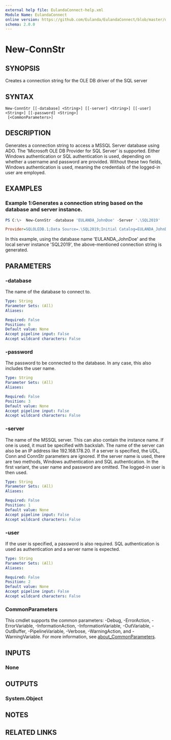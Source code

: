 ```yaml
---
external help file: EulandaConnect-help.xml
Module Name: EulandaConnect
online version: https://github.com/Eulanda/EulandaConnect/blob/master/docs/New-ConnStr.md
schema: 2.0.0
---
```


# New-ConnStr

## SYNOPSIS
Creates a connection string for the OLE DB driver of the SQL server

## SYNTAX

```
New-ConnStr [[-database] <String>] [[-server] <String>] [[-user] <String>] [[-password] <String>]
 [<CommonParameters>]
```

## DESCRIPTION
Generates a connection string to access a MSSQL Server database using ADO. The 'Microsoft OLE DB Provider for SQL Server' is supported. Either Windows authentication or SQL authentication is used, depending on whether a username and password are provided. Without these two fields, Windows authentication is used, meaning the credentials of the logged-in user are employed.

## EXAMPLES

### Example 1:Generates a connection string based on the database and server instance.
```powershell
PS C:\>  New-ConnStr -database 'EULANDA_JohnDoe' -Server '.\SQL2019'
```

```ini
Provider=SQLOLEDB.1;Data Source=.\SQL2019;Initial Catalog=EULANDA_JohnDoe;Integrated Security=SSPI
```

In this example, using the database name 'EULANDA_JohnDoe' and the local server instance 'SQL2019', the above-mentioned connection string is generated.

## PARAMETERS

### -database
The name of the database to connect to.

```yaml
Type: String
Parameter Sets: (All)
Aliases:

Required: False
Position: 0
Default value: None
Accept pipeline input: False
Accept wildcard characters: False
```

### -password
The password to be connected to the database. In any case, this also includes the user name.

```yaml
Type: String
Parameter Sets: (All)
Aliases:

Required: False
Position: 3
Default value: None
Accept pipeline input: False
Accept wildcard characters: False
```

### -server
The name of the MSSQL server. This can also contain the instance name. If one is used, it must be specified with backslah. The name of the server can also be an IP address like 192.168.178.20. If a server is specified, the UDL, Conn and ConnStr parameters are ignored. If the server name is used, there are two methods, Windows authentication and SQL authentication. In the first variant, the user name and password are omitted. The logged-in user is then used.

```yaml
Type: String
Parameter Sets: (All)
Aliases:

Required: False
Position: 1
Default value: None
Accept pipeline input: False
Accept wildcard characters: False
```

### -user
If the user is specified, a password is also required. SQL authentication is used as authentication and a server name is expected.

```yaml
Type: String
Parameter Sets: (All)
Aliases:

Required: False
Position: 2
Default value: None
Accept pipeline input: False
Accept wildcard characters: False
```

### CommonParameters
This cmdlet supports the common parameters: -Debug, -ErrorAction, -ErrorVariable, -InformationAction, -InformationVariable, -OutVariable, -OutBuffer, -PipelineVariable, -Verbose, -WarningAction, and -WarningVariable. For more information, see [about_CommonParameters](http://go.microsoft.com/fwlink/?LinkID=113216).

## INPUTS

### None

## OUTPUTS

### System.Object
## NOTES

## RELATED LINKS
